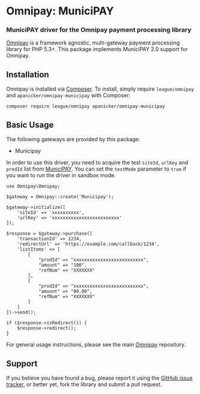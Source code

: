 # Omnipay: MuniciPAY

### MuniciPAY driver for the Omnipay payment processing library

[Omnipay](https://github.com/thephpleague/omnipay) is a framework agnostic, multi-gateway payment processing library for PHP 5.3+. This package implements MuniciPAY 2.0 support for Omnipay.

## Installation

Omnipay is installed via [Composer](http://getcomposer.org/). To install, simply require `league/omnipay` and `apanicker/omnipay-municipay` with Composer:

```
composer require league/omnipay apanicker/omnipay-municipay
```

## Basic Usage

The following gateways are provided by this package:

* Municipay

In order to use this driver, you need to acquire the test  `siteId`, `urlKey` and `prodId` list from [MuniciPAY](https://www.municipay.com). You can set the `testMode` parameter to `true` if you want to run the driver in sandbox mode.

```
use Omnipay\Omnipay;

$gateway = Omnipay::create('Municipay');

$gateway->initialize([
    'siteId' => 'xxxxxxxxxx',
    'urlKey' => 'xxxxxxxxxxxxxxxxxxxxxxxxx'
]);

$response = $gateway->purchase([
    'transactionId' => 1234,
    'redirectUrl' => 'https://example.com/callback/1234',
    'listItems' => [
        [
            "prodId" => "xxxxxxxxxxxxxxxxxxxxxxxxxx",
            "amount" => "100",
            "refNum" => "XXXXXXX"
        ],
        [
            "prodId" => "xxxxxxxxxxxxxxxxxxxxxxxxxx",
            "amount" => "80.00",
            "refNum" => "XXXXXXX"
        ]
    ]
])->send();

if ($response->isRedirect()) {
    $response->redirect();
}
```
For general usage instructions, please see the main [Omnipay](https://github.com/thephpleague/omnipay) repository.

## Support

If you believe you have found a bug, please report it using the [GitHub issue tracker](https://github.com/aravindpanicker/omnipay-municipay/issues),
or better yet, fork the library and submit a pull request.